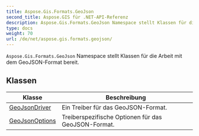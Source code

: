 ```yaml
---
title: Aspose.Gis.Formats.GeoJson
second_title: Aspose.GIS für .NET-API-Referenz
description: Aspose.Gis.Formats.GeoJson Namespace stellt Klassen für die Arbeit mit dem GeoJSONFormat bereit.
type: docs
weight: 70
url: /de/net/aspose.gis.formats.geojson/
---
```

`Aspose.Gis.Formats.GeoJson` Namespace stellt Klassen für die Arbeit mit dem GeoJSON-Format bereit.

## Klassen

| Klasse | Beschreibung |
| --- | --- |
| [GeoJsonDriver](./geojsondriver/) | Ein Treiber für das GeoJSON-Format. |
| [GeoJsonOptions](./geojsonoptions/) | Treiberspezifische Optionen für das GeoJSON-Format. |


